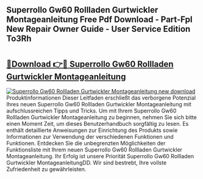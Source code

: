 ## Superrollo Gw60 Rollladen Gurtwickler Montageanleitung Free Pdf Download - Part-FpI New Repair Owner Guide - User Service Edition To3Rh

# <h2><a href="http://df6hof1.blite.top/?on=Superrollo+Gw60+Rollladen+Gurtwickler+Montageanleitung">🔗Download 👉🔴 Superrollo Gw60 Rollladen Gurtwickler Montageanleitung</a></h2>

[![Superrollo Gw60 Rollladen Gurtwickler Montageanleitung new download](https://i.imgur.com/lujVjoI.png)](http://df6hof1.blite.top/?on=Superrollo+Gw60+Rollladen+Gurtwickler+Montageanleitung)
Produktinformationen Dieser Leitfaden erschließt das verborgene Potenzial Ihres neuen Superrollo Gw60 Rollladen Gurtwickler Montageanleitung mit aufschlussreichen Tipps und Tricks. Um mit Ihrem Superrollo Gw60 Rollladen Gurtwickler Montageanleitung zu beginnen, nehmen Sie sich bitte einen Moment Zeit, um dieses Benutzerhandbuch sorgfältig zu lesen. Es enthält detaillierte Anweisungen zur Einrichtung des Produkts sowie Informationen zur Verwendung der verschiedenen Funktionen und Funktionen. Entdecken Sie die unbegrenzten Möglichkeiten der Funktionsliste mit Ihrem neuen Superrollo Gw60 Rollladen Gurtwickler Montageanleitung. Ihr Erfolg ist unsere Priorität Superrollo Gw60 Rollladen Gurtwickler MontageanleitungDD. Wir sind bestrebt, Ihre vollste Zufriedenheit zu gewährleisten.
